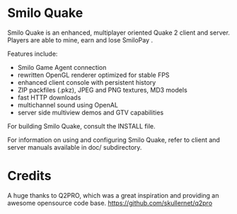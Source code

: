 Smilo Quake
=====

Smilo Quake is an enhanced, multiplayer oriented Quake 2 client and server.
Players are able to mine, earn and lose SmiloPay .

Features include:

* Smilo Game Agent connection
* rewritten OpenGL renderer optimized for stable FPS
* enhanced client console with persistent history
* ZIP packfiles (.pkz), JPEG and PNG textures, MD3 models
* fast HTTP downloads
* multichannel sound using OpenAL
* server side multiview demos and GTV capabilities

For building Smilo Quake, consult the INSTALL file.

For information on using and configuring Smilo Quake, refer to client and server
manuals available in doc/ subdirectory.

Credits
=====

A huge thanks to Q2PRO, which was a great inspiration and providing an awesome opensource code base.
https://github.com/skullernet/q2pro
